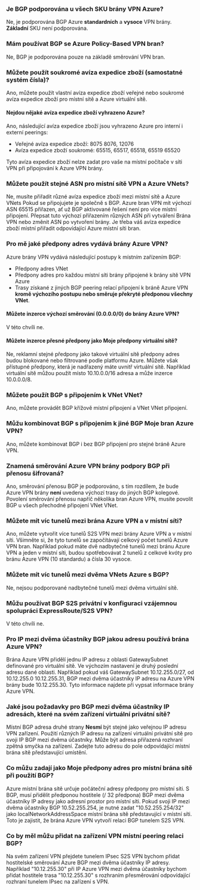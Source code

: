### <a name="is-bgp-supported-on-all-azure-vpn-gateway-skus"></a>Je BGP podporována u všech SKU brány VPN Azure?

Ne, je podporována BGP Azure **standardních** a **vysoce** VPN brány. **Základní** SKU není podporována.

### <a name="can-i-use-bgp-with-azure-policy-based-vpn-gateways"></a>Mám používat BGP se Azure Policy-Based VPN bran?

Ne, BGP je podporována pouze na základě směrování VPN bran.

### <a name="can-i-use-private-asns-autonomous-system-numbers"></a>Můžete použít soukromé avíza expedice zboží (samostatné systém čísla)?

Ano, můžete použít vlastní avíza expedice zboží veřejné nebo soukromé avíza expedice zboží pro místní sítě a Azure virtuální sítě.

#### <a name="are-there-asns-reserved-by-azure"></a>Nejdou nějaké avíza expedice zboží vyhrazeno Azure?

Ano, následující avíza expedice zboží jsou vyhrazeno Azure pro interní i externí peerings:

- Veřejné avíza expedice zboží: 8075 8076, 12076
- Avíza expedice zboží soukromé: 65515, 65517, 65518, 65519 65520

Tyto avíza expedice zboží nelze zadat pro vaše na místní počítače v síti VPN při připojování k Azure VPN brány.

### <a name="can-i-use-the-same-asn-for-both-on-premises-vpn-networks-and-azure-vnets"></a>Můžete použít stejné ASN pro místní sítě VPN a Azure VNets?

Ne, musíte přiřadit různé avíza expedice zboží mezi místní sítě a Azure VNets Pokud se připojujete je společně s BGP. Azure bran VPN mít výchozí ASN 65515 přiřazen, ať už BGP aktivované řešení není pro více místní připojení. Přepsat tuto výchozí přiřazením různých ASN při vytváření Brána VPN nebo změnit ASN po vytvoření brány. Je třeba váš avíza expedice zboží místní přiřadit odpovídající Azure místní síti bran.

### <a name="what-address-prefixes-will-azure-vpn-gateways-advertise-to-me"></a>Pro mě jaké předpony adres vydává brány Azure VPN?

Azure brány VPN vydává následující postupy k místním zařízením BGP:

- Předpony adres VNet
- Předpony adres pro každou místní síti brány připojené k brány sítě VPN Azure
- Trasy získané z jiných BGP peering relací připojení k bráně Azure VPN **kromě výchozího postupu nebo směruje překryté předponou všechny VNet**.

#### <a name="can-i-advertise-default-route-00000-to-azure-vpn-gateways"></a>Můžete inzerce výchozí směrování (0.0.0.0/0) do brány Azure VPN?

V této chvíli ne.

#### <a name="can-i-advertise-the-exact-prefixes-as-my-virtual-network-prefixes"></a>Můžete inzerce přesné předpony jako Moje předpony virtuální sítě?

Ne, reklamní stejné předpony jako takové virtuální sítě předpony adres budou blokované nebo filtrované podle platformu Azure. Můžete však přístupné předpony, která je nadřazený máte uvnitř virtuální sítě. Například virtuální sítě můžou použít místo 10.10.0.0/16 adresa a může inzerce 10.0.0.0/8.

### <a name="can-i-use-bgp-with-my-vnet-to-vnet-connections"></a>Můžete použít BGP s připojením k VNet VNet?

Ano, můžete provádět BGP křížově místní připojení a VNet VNet připojení.

### <a name="can-i-mix-bgp-with-non-bgp-connections-for-my-azure-vpn-gateways"></a>Můžu kombinovat BGP s připojením k jiné BGP Moje bran Azure VPN?

Ano, můžete kombinovat BGP i bez BGP připojení pro stejné bráně Azure VPN.

### <a name="does-azure-vpn-gateway-support-bgp-transit-routing"></a>Znamená směrování Azure VPN brány podpory BGP při přenosu šifrovaná?

Ano, směrování přenosu BGP je podporováno, s tím rozdílem, že bude Azure VPN brány **není** uvedena výchozí trasy do jiných BGP kolegové. Povolení směrování přenosu napříč několika bran Azure VPN, musíte povolit BGP u všech přechodné připojení VNet VNet.

### <a name="can-i-have-more-than-one-tunnels-between-azure-vpn-gateway-and-my-on-premises-network"></a>Můžete mít víc tunelů mezi brána Azure VPN a v místní síti?

Ano, můžete vytvořit více tunelů S2S VPN mezi brány Azure VPN a v místní síti. Všimněte si, že tyto tunelů se započítávají celkový počet tunelů Azure VPN bran. Například pokud máte dvě nadbytečné tunelů mezi bránu Azure VPN a jeden v místní síti, budou spotřebovávat 2 tunelů z celkové kvóty pro bránu Azure VPN (10 standardu) a čísla 30 vysoce.

### <a name="can-i-have-multiple-tunnels-between-two-azure-vnets-with-bgp"></a>Můžete mít víc tunelů mezi dvěma VNets Azure s BGP?

Ne, nejsou podporované nadbytečné tunelů mezi dvěma virtuální sítě.

### <a name="can-i-use-bgp-for-s2s-vpn-in-an-expressroutes2s-vpn-co-existence-configuration"></a>Můžu používat BGP S2S privátní v konfiguraci vzájemnou spolupráci ExpressRoute/S2S VPN?

V této chvíli ne.

### <a name="what-address-does-azure-vpn-gateway-use-for-bgp-peer-ip"></a>Pro IP mezi dvěma účastníky BGP jakou adresu používá brána Azure VPN?

Brána Azure VPN přidělí jednu IP adresu z oblasti GatewaySubnet definované pro virtuální sítě. Ve výchozím nastavení je druhý poslední adresu dané oblasti. Například pokud váš GatewaySubnet 10.12.255.0/27, od 10.12.255.0 10.12.255.31, BGP mezi dvěma účastníky IP adresu na Azure VPN brány bude 10.12.255.30. Tyto informace najdete při vypsat informace brány Azure VPN.

### <a name="what-are-the-requirements-for-the-bgp-peer-ip-addresses-on-my-vpn-device"></a>Jaké jsou požadavky pro BGP mezi dvěma účastníky IP adresách, které na svém zařízení virtuální privátní sítě?

Místní BGP adresa druhé strany **Nesmí** být stejné jako veřejnou IP adresu VPN zařízení. Použití různých IP adresu na zařízení virtuální privátní sítě pro svoji IP BGP mezi dvěma účastníky. Může být adresa přiřazená rozhraní zpětná smyčka na zařízení. Zadejte tuto adresu do pole odpovídající místní brána sítě představující umístění.

### <a name="what-should-i-specify-as-my-address-prefixes-for-the-local-network-gateway-when-i-use-bgp"></a>Co můžu zadají jako Moje předpony adres pro místní brána sítě při použití BGP?

Azure místní brána sítě určuje počáteční adresy předpony pro místní síti. S BGP, musí přidělit předponou hostitele (/ 32 předpona) BGP mezi dvěma účastníky IP adresy jako adresní prostor pro místní síti. Pokud svoji IP mezi dvěma účastníky BGP 10.52.255.254, je nutné zadat "10.52.255.254/32" jako localNetworkAddressSpace místní brána sítě představující v místní síti. Toto je zajistit, že brána Azure VPN vytvoří relaci BGP tunelem S2S VPN.

### <a name="what-should-i-add-to-my-on-premises-vpn-device-for-the-bgp-peering-session"></a>Co by měl můžu přidat na zařízení VPN místní peering relaci BGP?

Na svém zařízení VPN přejdete tunelem IPsec S2S VPN bychom přidat hostitelské směrování Azure BGP mezi dvěma účastníky IP adresy. Například "10.12.255.30" při IP Azure VPN mezi dvěma účastníky bychom přidat hostitele trasa "10.12.255.30" s rozhraním přesměrování odpovídající rozhraní tunelem IPsec na zařízení s VPN.
